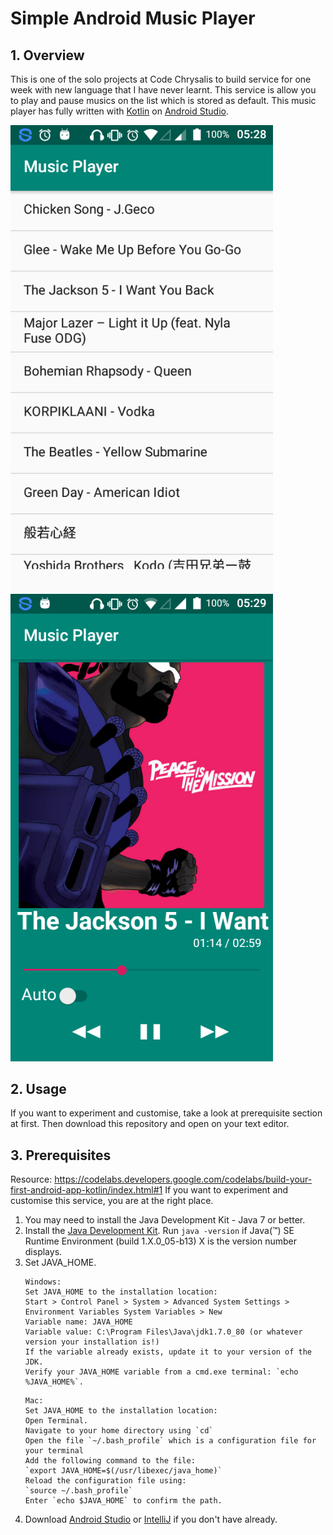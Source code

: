 # Simple Android Music Player
## 1. Overview
This is one of the solo projects at Code Chrysalis to build service for one week with new language that I have never learnt. This service is allow you to play and pause musics on the list which is stored as default. This music player has fully written with [Kotlin](https://kotlinlang.org/) on [Android Studio](https://developer.android.com/studio/).


<p float="left">
    <img src="Screenshot1.png" alt="list-of-songs" width="420px" />
    <img src="Screenshot2.png" alt="detail-page" width="420px" />
</p>

## 2. Usage
If you want to experiment and customise, take a look at prerequisite section at first. Then download this repository and open on your text editor.

## 3. Prerequisites
Resource: https://codelabs.developers.google.com/codelabs/build-your-first-android-app-kotlin/index.html#1
If you want to experiment and customise this service, you are at the right place. 
1. You may need to install the Java Development Kit - Java 7 or better.
2. Install the [Java Development Kit](http://www.oracle.com/technetwork/java/javase/downloads/index.html). Run `java -version` if Java(™) SE Runtime Environment (build 1.X.0_05-b13) X is the version number displays.
3. Set JAVA_HOME. 
    ```
    Windows: 
    Set JAVA_HOME to the installation location:
    Start > Control Panel > System > Advanced System Settings > Environment Variables System Variables > New
    Variable name: JAVA_HOME
    Variable value: C:\Program Files\Java\jdk1.7.0_80 (or whatever version your installation is!)
    If the variable already exists, update it to your version of the JDK.
    Verify your JAVA_HOME variable from a cmd.exe terminal: `echo %JAVA_HOME%`.
    ```
    ```
    Mac:
    Set JAVA_HOME to the installation location:
    Open Terminal.
    Navigate to your home directory using `cd`
    Open the file `~/.bash_profile` which is a configuration file for your terminal
    Add the following command to the file:
    `export JAVA_HOME=$(/usr/libexec/java_home)`
    Reload the configuration file using:
    `source ~/.bash_profile`
    Enter `echo $JAVA_HOME` to confirm the path.
    ```
4. Download [Android Studio](https://developer.android.com/studio/) or [IntelliJ](https://www.jetbrains.com/idea/) if you don't have already.


